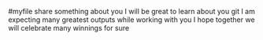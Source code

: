 #myfile
share something about you
I will be great to learn about you git
I am expecting many greatest outputs while working with you 
I hope together we will celebrate many winnings for sure

